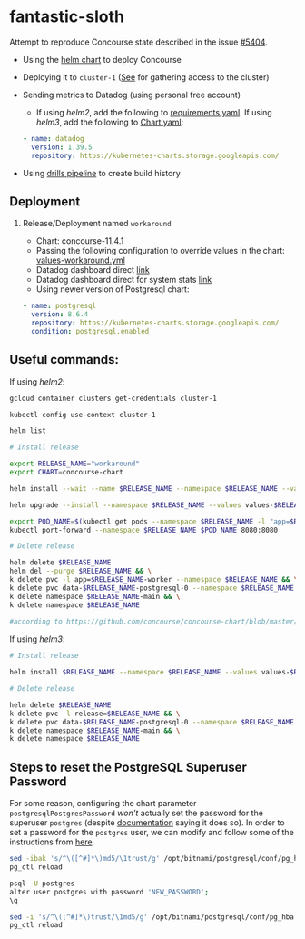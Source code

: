 # fantastic-sloth

Attempt to reproduce Concourse state described in the issue [#5404](https://github.com/concourse/concourse/issues/5404).

- Using the [helm chart](https://github.com/concourse/concourse-chart) to deploy Concourse
- Deploying it to `cluster-1` ([See](https://github.com/concourse/hush-house#gathering-acccess-to-the-cluster) for gathering access to the cluster)
- Sending metrics to Datadog (using personal free account)
	* If using *helm2*, add the following to [requirements.yaml](https://github.com/concourse/concourse-chart/blob/cd027c173b443b5e1b1ab32598d0b293f16b6591/requirements.yaml#L1). If using *helm3*, add the following to [Chart.yaml](https://github.com/concourse/concourse-chart/blob/88a125901beb50c1f4f8ffbcd6ff5e4379c26517/Chart.yaml#L16):

	```yaml
    - name: datadog
      version: 1.39.5
      repository: https://kubernetes-charts.storage.googleapis.com/
	```

- Using [drills pipeline](https://github.com/concourse/drills/blob/master/longevity/lidar-test) to create build history

## Deployment

1. Release/Deployment named `workaround`

    - Chart: concourse-11.4.1
    - Passing the following configuration to override values in the chart: [values-workaround.yml](values-workaround.yml)
    - Datadog dashboard direct [link](https://p.datadoghq.com/sb/2x0hq9m0hhctg8bs-8ea44961896ba6e7f04bb84a172cc88f)
    - Datadog dashboard direct for system stats [link](https://p.datadoghq.com/sb/2x0hq9m0hhctg8bs-5ebd02a1fe0b800b883b05c805807c3a)
    - Using newer version of Postgresql chart:

    ```yaml
    - name: postgresql
      version: 8.6.4
      repository: https://kubernetes-charts.storage.googleapis.com/
      condition: postgresql.enabled
    ```

## Useful commands:

If using *helm2*:

```bash
gcloud container clusters get-credentials cluster-1

kubectl config use-context cluster-1

helm list

# Install release

export RELEASE_NAME="workaround"
export CHART=concourse-chart

helm install --wait --name $RELEASE_NAME --namespace $RELEASE_NAME --values values-$RELEASE_NAME.yml $CHART

helm upgrade --install --namespace $RELEASE_NAME --values values-$RELEASE_NAME.yml $RELEASE_NAME $CHART

export POD_NAME=$(kubectl get pods --namespace $RELEASE_NAME -l "app=$RELEASE_NAME-web" -o jsonpath="{.items[0].metadata.name}") && \
kubectl port-forward --namespace $RELEASE_NAME $POD_NAME 8080:8080

# Delete release

helm delete $RELEASE_NAME
helm del --purge $RELEASE_NAME && \
k delete pvc -l app=$RELEASE_NAME-worker --namespace $RELEASE_NAME && \
k delete pvc data-$RELEASE_NAME-postgresql-0 --namespace $RELEASE_NAME && \
k delete namespace $RELEASE_NAME-main && \
k delete namespace $RELEASE_NAME
 
#according to https://github.com/concourse/concourse-chart/blob/master/README.md#cleanup-orphaned-persistent-volumes

```

If using *helm3*:

```bash
# Install release

helm install $RELEASE_NAME --namespace $RELEASE_NAME --values values-$RELEASE_NAME.yml $CHART --create-namespace --dependency-update

# Delete release

helm delete $RELEASE_NAME
k delete pvc -l release=$RELEASE_NAME && \
k delete pvc data-$RELEASE_NAME-postgresql-0 --namespace $RELEASE_NAME && \
k delete namespace $RELEASE_NAME-main && \
k delete namespace $RELEASE_NAME

```

## Steps to reset the PostgreSQL Superuser Password

For some reason, configuring the chart parameter `postgresqlPostgresPassword` _won't_ actually set the password for 
the superuser `postgres` (despite [documentation](https://github.com/bitnami/charts/blob/60e3c4ca54f28c27c5d6d1aa9ac6650f4cd56fcd/bitnami/postgresql/values.yaml#L134) 
saying it does so). In order to set a password for the `postgres` user, we can modify and follow some of the instructions from [here](https://docs.bitnami.com/aws/infrastructure/postgresql/administration/change-reset-password/).

```bash
sed -ibak 's/^\([^#]*\)md5/\1trust/g' /opt/bitnami/postgresql/conf/pg_hba.conf
pg_ctl reload

psql -U postgres
alter user postgres with password 'NEW_PASSWORD';
\q

sed -i 's/^\([^#]*\)trust/\1md5/g' /opt/bitnami/postgresql/conf/pg_hba.conf
pg_ctl reload
```
